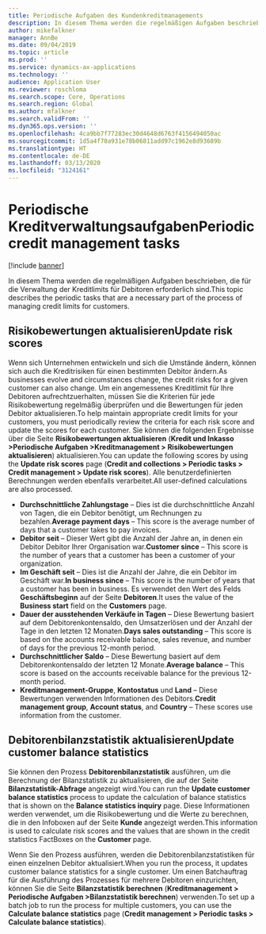 ```yaml
---
title: Periodische Aufgaben des Kundenkreditmanagements
description: In diesem Thema werden die regelmäßigen Aufgaben beschrieben, die für die Verwaltung der Kreditlimits für Debitoren erforderlich sind.
author: mikefalkner
manager: AnnBe
ms.date: 09/04/2019
ms.topic: article
ms.prod: ''
ms.service: dynamics-ax-applications
ms.technology: ''
audience: Application User
ms.reviewer: roschloma
ms.search.scope: Core, Operations
ms.search.region: Global
ms.author: mfalkner
ms.search.validFrom: ''
ms.dyn365.ops.version: ''
ms.openlocfilehash: 4ca9bb7f77283ec30d4648d6763f4156494050ac
ms.sourcegitcommit: 1d5a4f70a931e78b06811add97c1962e8d93689b
ms.translationtype: HT
ms.contentlocale: de-DE
ms.lasthandoff: 03/13/2020
ms.locfileid: "3124161"
---
```

# <a name="periodic-credit-management-tasks"></a><span data-ttu-id="9f9f3-103">Periodische Kreditverwaltungsaufgaben</span><span class="sxs-lookup"><span data-stu-id="9f9f3-103">Periodic credit management tasks</span></span>

[!include [banner](../includes/banner.md)]

<span data-ttu-id="9f9f3-104">In diesem Thema werden die regelmäßigen Aufgaben beschrieben, die für die Verwaltung der Kreditlimits für Debitoren erforderlich sind.</span><span class="sxs-lookup"><span data-stu-id="9f9f3-104">This topic describes the periodic tasks that are a necessary part of the process of managing credit limits for customers.</span></span>

## <a name="update-risk-scores"></a><span data-ttu-id="9f9f3-105">Risikobewertungen aktualisieren</span><span class="sxs-lookup"><span data-stu-id="9f9f3-105">Update risk scores</span></span>

<span data-ttu-id="9f9f3-106">Wenn sich Unternehmen entwickeln und sich die Umstände ändern, können sich auch die Kreditrisiken für einen bestimmten Debitor ändern.</span><span class="sxs-lookup"><span data-stu-id="9f9f3-106">As businesses evolve and circumstances change, the credit risks for a given customer can also change.</span></span> <span data-ttu-id="9f9f3-107">Um ein angemessenes Kreditlimit für Ihre Debitoren aufrechtzuerhalten, müssen Sie die Kriterien für jede Risikobewertung regelmäßig überprüfen und die Bewertungen für jeden Debitor aktualisieren.</span><span class="sxs-lookup"><span data-stu-id="9f9f3-107">To help maintain appropriate credit limits for your customers, you must periodically review the criteria for each risk score and update the scores for each customer.</span></span> <span data-ttu-id="9f9f3-108">Sie können die folgenden Ergebnisse über die Seite **Risikobewertungen aktualisieren** (**Kredit und Inkasso \>Periodische Aufgaben \>Kreditmanagement \> Risikobewertungen aktualisieren**) aktualisieren.</span><span class="sxs-lookup"><span data-stu-id="9f9f3-108">You can update the following scores by using the **Update risk scores** page (**Credit and collections \> Periodic tasks \> Credit management \> Update risk scores**).</span></span> <span data-ttu-id="9f9f3-109">Alle benutzerdefinierten Berechnungen werden ebenfalls verarbeitet.</span><span class="sxs-lookup"><span data-stu-id="9f9f3-109">All user-defined calculations are also processed.</span></span>

- <span data-ttu-id="9f9f3-110">**Durchschnittliche Zahlungstage** – Dies ist die durchschnittliche Anzahl von Tagen, die ein Debitor benötigt, um Rechnungen zu bezahlen.</span><span class="sxs-lookup"><span data-stu-id="9f9f3-110">**Average payment days** – This score is the average number of days that a customer takes to pay invoices.</span></span>
- <span data-ttu-id="9f9f3-111">**Debitor seit** – Dieser Wert gibt die Anzahl der Jahre an, in denen ein Debitor Debitor Ihrer Organisation war.</span><span class="sxs-lookup"><span data-stu-id="9f9f3-111">**Customer since** – This score is the number of years that a customer has been a customer of your organization.</span></span>
- <span data-ttu-id="9f9f3-112">**Im Geschäft seit** – Dies ist die Anzahl der Jahre, die ein Debitor im Geschäft war.</span><span class="sxs-lookup"><span data-stu-id="9f9f3-112">**In business since** – This score is the number of years that a customer has been in business.</span></span> <span data-ttu-id="9f9f3-113">Es verwendet den Wert des Felds **Geschäftsbeginn** auf der Seite **Debitoren**.</span><span class="sxs-lookup"><span data-stu-id="9f9f3-113">It uses the value of the **Business start** field on the **Customers** page.</span></span>
- <span data-ttu-id="9f9f3-114">**Dauer der ausstehenden Verkäufe in Tagen** – Diese Bewertung basiert auf dem Debitorenkontensaldo, den Umsatzerlösen und der Anzahl der Tage in den letzten 12 Monaten.</span><span class="sxs-lookup"><span data-stu-id="9f9f3-114">**Days sales outstanding** – This score is based on the accounts receivable balance, sales revenue, and number of days for the previous 12-month period.</span></span>
- <span data-ttu-id="9f9f3-115">**Durchschnittlicher Saldo** – Diese Bewertung basiert auf dem Debitorenkontensaldo der letzten 12 Monate.</span><span class="sxs-lookup"><span data-stu-id="9f9f3-115">**Average balance** – This score is based on the accounts receivable balance for the previous 12-month period.</span></span>
- <span data-ttu-id="9f9f3-116">**Kreditmanagement-Gruppe**, **Kontostatus** und **Land** – Diese Bewertungen verwenden Informationen des Debitors.</span><span class="sxs-lookup"><span data-stu-id="9f9f3-116">**Credit management group**, **Account status**, and **Country** – These scores use information from the customer.</span></span>

## <a name="update-customer-balance-statistics"></a><span data-ttu-id="9f9f3-117">Debitorenbilanzstatistik aktualisieren</span><span class="sxs-lookup"><span data-stu-id="9f9f3-117">Update customer balance statistics</span></span>

<span data-ttu-id="9f9f3-118">Sie können den Prozess **Debitorenbilanzstatistik** ausführen, um die Berechnung der Bilanzstatistik zu aktualisieren, die auf der Seite **Bilanzstatistik-Abfrage** angezeigt wird.</span><span class="sxs-lookup"><span data-stu-id="9f9f3-118">You can run the **Update customer balance statistics** process to update the calculation of balance statistics that is shown on the **Balance statistics inquiry** page.</span></span> <span data-ttu-id="9f9f3-119">Diese Informationen werden verwendet, um die Risikobewertung und die Werte zu berechnen, die in den Infoboxen auf der Seite **Kunde** angezeigt werden.</span><span class="sxs-lookup"><span data-stu-id="9f9f3-119">This information is used to calculate risk scores and the values that are shown in the credit statistics FactBoxes on the **Customer** page.</span></span>

<span data-ttu-id="9f9f3-120">Wenn Sie den Prozess ausführen, werden die Debitorenbilanzstatistiken für einen einzelnen Debitor aktualisiert.</span><span class="sxs-lookup"><span data-stu-id="9f9f3-120">When you run the process, it updates customer balance statistics for a single customer.</span></span> <span data-ttu-id="9f9f3-121">Um einen Batchauftrag für die Ausführung des Prozesses für mehrere Debitoren einzurichten, können Sie die Seite **Bilanzstatistik berechnen** (**Kreditmanagement \> Periodische Aufgaben \>Bilanzstatistik berechnen**) verwenden.</span><span class="sxs-lookup"><span data-stu-id="9f9f3-121">To set up a batch job to run the process for multiple customers, you can use the **Calculate balance statistics** page (**Credit management \> Periodic tasks \> Calculate balance statistics**).</span></span>
